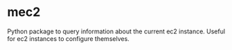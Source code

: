# mec2
Python package to query information about the current ec2 instance.  Useful for ec2 instances to configure themselves.
